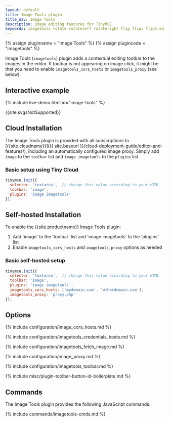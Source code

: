 ```yaml
---
layout: default
title: Image Tools plugin
title_nav: Image Tools
description: Image editing features for TinyMCE.
keywords: imagetools rotate rotateleft rotateright flip flipv fliph editimage imageoptions
---
```


{% assign pluginname = "Image Tools" %}
{% assign plugincode = "imagetools" %}

Image Tools (`imagetools`) plugin adds a contextual editing toolbar to the images in the editor. If toolbar is not appearing on image click, it might be that you need to enable `imagetools_cors_hosts` or `imagetools_proxy` (see below).

## Interactive example

{% include live-demo.html id="image-tools" %}

{{site.svgsNotSupported}}

## Cloud Installation

The Image Tools plugin is provided with all subscriptions to [{{site.cloudname}}]({{ site.baseurl }}/cloud-deployment-guide/editor-and-features/), including an automatically configured image proxy.
Simply add `image` to the `toolbar` list and `image imagetools` to the `plugins` list.

### Basic setup using Tiny Cloud

```js
tinymce.init({
  selector: 'textarea',  // change this value according to your HTML
  toolbar: 'image',
  plugins: 'image imagetools'
});
```

## Self-hosted Installation

To enable the {{site.productname}} Image Tools plugin:

1. Add 'image' to the 'toolbar' list and 'image imagetools' to the 'plugins' list
2. Enable `imagetools_cors_hosts` and `imagetools_proxy` options as needed

### Basic self-hosted setup

```js
tinymce.init({
  selector: 'textarea',  // change this value according to your HTML
  toolbar: 'image',
  plugins: 'image imagetools',
  imagetools_cors_hosts: ['mydomain.com', 'otherdomain.com'],
  imagetools_proxy: 'proxy.php'
});
```

## Options

{% include configuration/image_cors_hosts.md %}

{% include configuration/imagetools_credentials_hosts.md %}

{% include configuration/imagetools_fetch_image.md %}

{% include configuration/image_proxy.md %}

{% include configuration/imagetools_toolbar.md %}

{% include misc/plugin-toolbar-button-id-boilerplate.md %}

## Commands

The Image Tools plugin provides the following JavaScript commands.

{% include commands/imagetools-cmds.md %}

